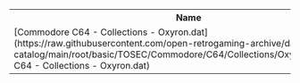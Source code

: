 <table>
<tr><th>Name</th><th>Size</th></tr>
<tr><td>[Commodore C64 - Collections - Oxyron.dat](https://raw.githubusercontent.com/open-retrogaming-archive/dat-catalog/main/root/basic/TOSEC/Commodore/C64/Collections/Oxyron/Commodore C64 - Collections - Oxyron.dat)</td><td>228540</td></tr>
</table>
